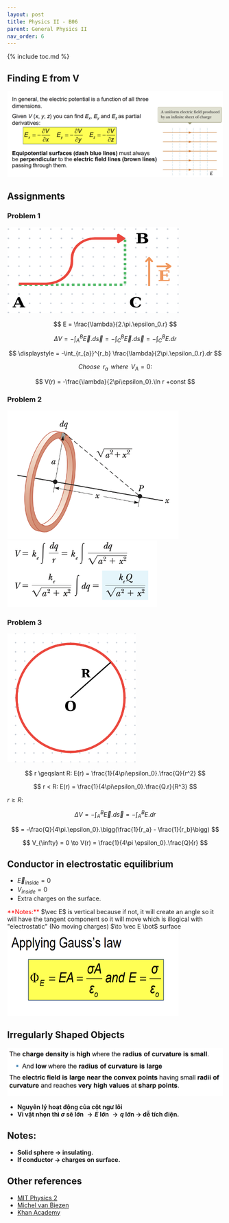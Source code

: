 ```yaml
---
layout: post
title: Physics II - B06
parent: General Physics II
nav_order: 6
---
```


{% include toc.md %}

## Finding E from V
![](9MFNHVA.png)

## Assignments
### Problem 1
<img src = "JpybfQU.png" width = 400 height = 200>

$$
E = \frac{\lambda}{2.\pi.\epsilon_0.r}
$$

$$
\displaystyle \Delta V = -\int_A^B \vec E.d\vec s = -\int_C^B \vec E.d\vec s = -\int_C^B E.dr
$$

$$
\displaystyle = -\int_{r_{a}}^{r_b} \frac{\lambda}{2\pi.\epsilon_0.r}.dr
$$

$$
Choose \,\  r_a \,\ where \,\ V_A = 0:
$$

$$
V(r) = -\frac{\lambda}{2\pi\epsilon_0}.\ln r +const
$$

### Problem 2
<img src = "CGG0CxL.png" width = 400 height = 300>

<img src = "Ay6cmui.png" width = 350 heigth = 300>

### Problem 3
<img src = "PXDZKTR.png" width = 300 height = 300>
    
$$
r \geqslant R: E(r) = \frac{1}{4\pi\epsilon_0}.\frac{Q}{r^2}
$$

$$
r < R: E(r) = \frac{1}{4\pi\epsilon_0}.\frac{Q.r}{R^3}
$$

$r \geqslant R:$

$$
\displaystyle \Delta V = -\int_A^B \vec E.d \vec s = -\int_A^B E.dr
$$

$$
= -\frac{Q}{4\pi.\epsilon_0}.\bigg(\frac{1}{r_a} - \frac{1}{r_b}\bigg)
$$

$$
V_{\infty} = 0 \to V(r) = \frac{1}{4\pi \epsilon_0}.\frac{Q}{r}
$$

## Conductor in electrostatic equilibrium
* $\vec E_{inside} = 0$
* $V_{inside} = 0$
* Extra charges on the surface.
<span style="color: red"> 
**Notes:** </span>
$\vec E$ is vertical because if not, it will create an angle so it will have the tangent component so it will move which is illogical with "electrostatic" (No moving charges)
$\to \vec E \bot$ surface

<img src = "fSD1vgv.png" width = 400 height = 200>

## Irregularly Shaped Objects
![](yzUv8kP.png)
* **Nguyên lý hoạt động của cột ngư lôi**
* **Vì vật nhọn thì $\sigma$ sẽ lớn $\to E$ lớn $\to q$ lớn $\to$ dễ tích điện.** 

## Notes:
* **Solid sphere $\to$ insulating.**
* **If conductor $\to$ charges on surface.**

## Other references
* [MIT Physics 2](https://www.youtube.com/playlist?list=PLyQSN7X0ro2314mKyUiOILaOC2hk6Pc3j)
* [Michel van Biezen](https://www.youtube.com/playlist?list=PLX2gX-ftPVXX7BZOcM1Y2gb8IQrTBrmUB)
* [Khan Academy](https://www.khanacademy.org/science/in-in-class-12th-physics-india)
